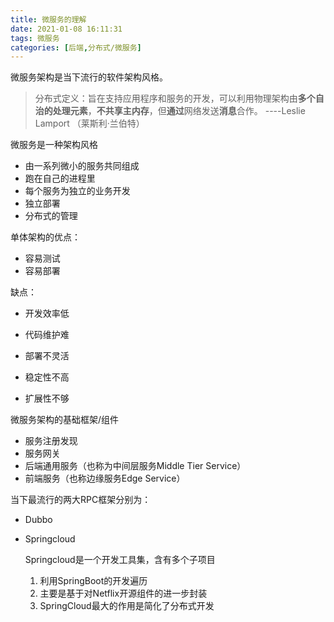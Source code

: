```yaml
---
title: 微服务的理解
date: 2021-01-08 16:11:31
tags: 微服务
categories: [后端,分布式/微服务]
---
```


微服务架构是当下流行的软件架构风格。

> 分布式定义：旨在支持应用程序和服务的开发，可以利用物理架构由**多个自治的处理元素**，**不共享主内存**，但**通过**网络发送**消息**合作。           ----Leslie Lamport （莱斯利·兰伯特）

<!--more-->

微服务是一种架构风格

- 由一系列微小的服务共同组成
- 跑在自己的进程里
- 每个服务为独立的业务开发
- 独立部署
- 分布式的管理



单体架构的优点：

- 容易测试
- 容易部署

缺点：

- 开发效率低
- 代码维护难
- 部署不灵活

- 稳定性不高
- 扩展性不够



微服务架构的基础框架/组件

- 服务注册发现
- 服务网关
- 后端通用服务（也称为中间层服务Middle Tier Service）
- 前端服务（也称边缘服务Edge Service）



当下最流行的两大RPC框架分别为：

- Dubbo

- Springcloud

  Springcloud是一个开发工具集，含有多个子项目

  1. 利用SpringBoot的开发遍历
  2. 主要是基于对Netflix开源组件的进一步封装
  3. SpringCloud最大的作用是简化了分布式开发